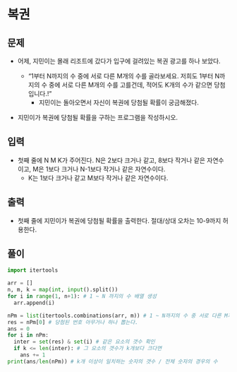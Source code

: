 # 복권

## 문제

- 어제, 지민이는 몰래 리조트에 갔다가 입구에 걸려있는 복권 광고를 하나 보았다.
  - “1부터 N까지의 수 중에 서로 다른 M개의 수를 골라보세요. 저희도 1부터 N까지의 수 중에 서로 다른 M개의 수를 고를건데, 적어도 K개의 수가 같으면 당첨입니다.!”
    - 지민이는 돌아오면서 자신이 복권에 당첨될 확률이 궁금해졌다.

- 지민이가 복권에 당첨될 확률을 구하는 프로그램을 작성하시오.

## 입력

- 첫째 줄에 N M K가 주어진다. N은 2보다 크거나 같고, 8보다 작거나 같은 자연수이고, M은 1보다 크거나 N-1보다 작거나 같은 자연수이다. 
  - K는 1보다 크거나 같고 M보다 작거나 같은 자연수이다.

## 출력

- 첫째 줄에 지민이가 복권에 당첨될 확률을 출력한다. 절대/상대 오차는 10-9까지 허용한다.

## 풀이

``` Python
import itertools

arr = []
n, m, k = map(int, input().split())
for i in range(1, n+1): # 1 ~ N 까지의 수 배열 생성
  arr.append(i)

nPm = list(itertools.combinations(arr, m)) # 1 ~ N까지의 수 중 서로 다른 M개가 나오는 경우의 수
res = nPm[0] # 당첨된 번호 아무거나 하나 뽑는다.
ans = 0
for i in nPm:
  inter = set(res) & set(i) # 같은 요소의 갯수 확인
  if k <= len(inter): # 그 요소의 갯수가 k개보다 크다면
    ans += 1
print(ans/len(nPm)) # k개 이상이 일치하는 숫자의 갯수 / 전체 숫자의 경우의 수
```
